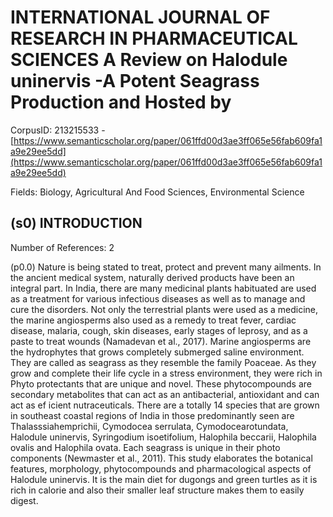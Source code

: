 # INTERNATIONAL JOURNAL OF RESEARCH IN PHARMACEUTICAL SCIENCES A Review on Halodule uninervis -A Potent Seagrass Production and Hosted by

CorpusID: 213215533 - [https://www.semanticscholar.org/paper/061ffd00d3ae3ff065e56fab609fa1a9e29ee5dd](https://www.semanticscholar.org/paper/061ffd00d3ae3ff065e56fab609fa1a9e29ee5dd)

Fields: Biology, Agricultural And Food Sciences, Environmental Science

## (s0) INTRODUCTION
Number of References: 2

(p0.0) Nature is being stated to treat, protect and prevent many ailments. In the ancient medical system, naturally derived products have been an integral part. In India, there are many medicinal plants habituated are used as a treatment for various infectious diseases as well as to manage and cure the disorders. Not only the terrestrial plants were used as a medicine, the marine angiosperms also used as a remedy to treat fever, cardiac disease, malaria, cough, skin diseases, early stages of leprosy, and as a paste to treat wounds (Namadevan et al., 2017). Marine angiosperms are the hydrophytes that grows completely submerged saline environment. They are called as seagrass as they resemble the family Poaceae. As they grow and complete their life cycle in a stress environment, they were rich in Phyto protectants that are unique and novel. These phytocompounds are secondary metabolites that can act as an antibacterial, antioxidant and can act as ef icient nutraceuticals. There are a totally 14 species that are grown in southeast coastal regions of India in those predominantly seen are Thalasssiahemprichii, Cymodocea serrulata, Cymodocearotundata, Halodule uninervis, Syringodium isoetifolium, Halophila beccarii, Halophila ovalis and Halophila ovata. Each seagrass is unique in their photo components (Newmaster et al., 2011). This study elaborates the botanical features, morphology, phytocompounds and pharmacological aspects of Halodule uninervis. It is the main diet for dugongs and green turtles as it is rich in calorie and also their smaller leaf structure makes them to easily digest.
